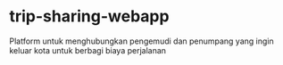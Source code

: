 # trip-sharing-webapp
Platform untuk menghubungkan pengemudi dan penumpang yang ingin keluar kota untuk berbagi biaya perjalanan
